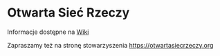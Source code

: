 # Otwarta Sieć Rzeczy

Informacje dostępne na [Wiki](https://github.com/Open-Things-Network/activity/wiki)

Zapraszamy też na stronę stowarzyszenia https://otwartasiecrzeczy.org
